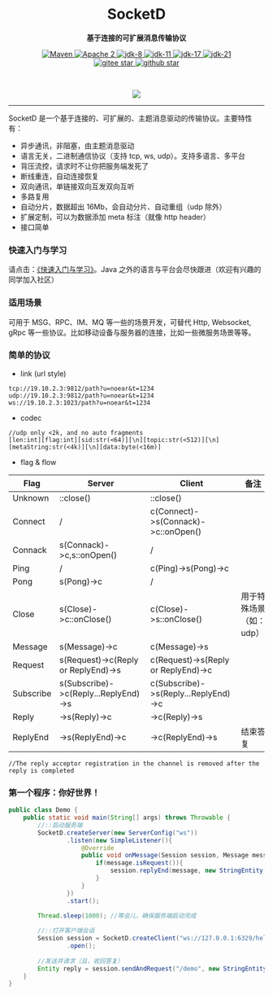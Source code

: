 <h1 align="center" style="text-align:center;">
  SocketD
</h1>
<p align="center">
	<strong>基于连接的可扩展消息传输协议</strong>
</p>

<p align="center">
    <a target="_blank" href="https://search.maven.org/artifact/org.noear/socketd">
        <img src="https://img.shields.io/maven-central/v/org.noear/socketd.svg?label=Maven%20Central" alt="Maven" />
    </a>
    <a target="_blank" href="https://www.apache.org/licenses/LICENSE-2.0.txt">
		<img src="https://img.shields.io/:license-Apache2-blue.svg" alt="Apache 2" />
	</a>
   <a target="_blank" href="https://www.oracle.com/java/technologies/javase/javase-jdk8-downloads.html">
		<img src="https://img.shields.io/badge/JDK-8-green.svg" alt="jdk-8" />
	</a>
    <a target="_blank" href="https://www.oracle.com/java/technologies/javase/jdk11-archive-downloads.html">
		<img src="https://img.shields.io/badge/JDK-11-green.svg" alt="jdk-11" />
	</a>
    <a target="_blank" href="https://www.oracle.com/java/technologies/javase/jdk17-archive-downloads.html">
		<img src="https://img.shields.io/badge/JDK-17-green.svg" alt="jdk-17" />
	</a>
    <a target="_blank" href="https://www.oracle.com/java/technologies/javase/jdk21-archive-downloads.html">
		<img src="https://img.shields.io/badge/JDK-21-green.svg" alt="jdk-21" />
	</a>
    <br />
    <a target="_blank" href='https://gitee.com/noear/socketd/stargazers'>
        <img src='https://gitee.com/noear/socketd/badge/star.svg' alt='gitee star'/>
    </a>
    <a target="_blank" href='https://github.com/noear/socketd/stargazers'>
        <img src="https://img.shields.io/github/stars/noear/socketd.svg?logo=github" alt="github star"/>
    </a>
</p>

<br/>
<p align="center">
	<a href="https://jq.qq.com/?_wv=1027&k=kjB5JNiC">
	<img src="https://img.shields.io/badge/QQ交流群-870505482-orange"/></a>
</p>


<hr />



SocketD 是一个基于连接的、可扩展的、主题消息驱动的传输协议。主要特性有：

* 异步通讯，非阻塞，由主题消息驱动
* 语言无关，二进制通信协议（支持 tcp, ws, udp）。支持多语言、多平台
* 背压流控，请求时不让你把服务端发死了
* 断线重连，自动连接恢复
* 双向通讯，单链接双向互发双向互听
* 多路复用
* 自动分片，数据超出 16Mb，会自动分片、自动重组（udp 除外）
* 扩展定制，可以为数据添加 meta 标注（就像 http header）
* 接口简单

### 快速入门与学习

请点击：[《快速入门与学习》](_docs/)。Java 之外的语言与平台会尽快跟进（欢迎有兴趣的同学加入社区）

### 适用场景

可用于 MSG、RPC、IM、MQ 等一些的场景开发，可替代 Http, Websocket, gRpc 等一些协议。比如移动设备与服务器的连接，比如一些微服务场景等等。


### 简单的协议


* link (url style)

```
tcp://19.10.2.3:9812/path?u=noear&t=1234
udp://19.10.2.3:9812/path?u=noear&t=1234
ws://19.10.2.3:1023/path?u=noear&t=1234
```


* codec

```
//udp only <2k, and no auto fragments
[len:int][flag:int][sid:str(<64)][\n][topic:str(<512)][\n][metaString:str(<4k)][\n][data:byte(<16m)]
```

* flag & flow

| Flag      | Server                               | Client                               | 备注                      |
|-----------|--------------------------------------|--------------------------------------|-------------------------|
| Unknown   | ::close()                            | ::close()                            |                         |
| Connect   | /                                    | c(Connect)->s(Connack)->c::onOpen()  |                         |
| Connack   | s(Connack)->c,s::onOpen()            | /                                    |                         |
| Ping      | /                                    | c(Ping)->s(Pong)->c                  |                         |
| Pong      | s(Pong)->c                           | /                                    |                         |
| Close     | s(Close)->c::onClose()               | c(Close)->s::onClose()               | 用于特殊场景（如：udp）           |
| Message   | s(Message)->c                        | c(Message)->s                        |                         |
| Request   | s(Request)->c(Reply or ReplyEnd)->s  | c(Request)->s(Reply or ReplyEnd)->c  |               |
| Subscribe | s(Subscribe)->c(Reply...ReplyEnd)->s | c(Subscribe)->s(Reply...ReplyEnd)->c |                         |
| Reply     | ->s(Reply)->c                        | ->c(Reply)->s                        |                         |
| ReplyEnd  | ->s(ReplyEnd)->c                     | ->c(ReplyEnd)->s                     | 结束答复                    |

```
//The reply acceptor registration in the channel is removed after the reply is completed
```


### 第一个程序：你好世界！

```java
public class Demo {
    public static void main(String[] args) throws Throwable {
        //::启动服务端
        SocketD.createServer(new ServerConfig("ws"))
                .listen(new SimpleListener(){
                    @Override
                    public void onMessage(Session session, Message message) throws IOException {
                        if(message.isRequest()){
                            session.replyEnd(message, new StringEntity("And you too."));
                        }
                    }
                })
                .start();

        Thread.sleep(1000); //等会儿，确保服务端启动完成
        
        //::打开客户端会话
        Session session = SocketD.createClient("ws://127.0.0.1:6329/hello?token=1b0VsGusEkddgr3d")
                .open();
        
        //发送并请求（且，收回答复）
        Entity reply = session.sendAndRequest("/demo", new StringEntity("Hello wrold!").meta("user","noear"));
    }
}
```


